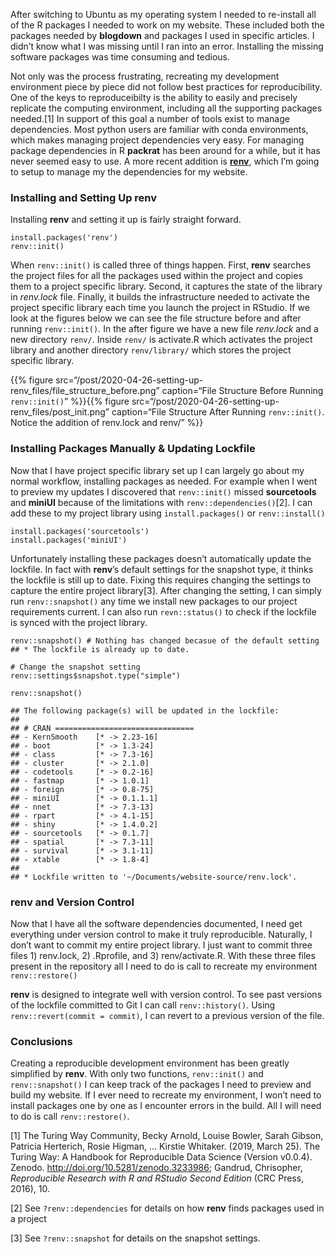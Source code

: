 After switching to Ubuntu as my operating system I needed to re-install
all of the R packages I needed to work on my website. These included
both the packages needed by **blogdown** and packages I used in specific
articles. I didn’t know what I was missing until I ran into an error.
Installing the missing software packages was time consuming and tedious.

Not only was the process frustrating, recreating my development
environment piece by piece did not follow best practices for
reproducibility. One of the keys to reproduceibilty is the ability to
easily and precisely replicate the computing environment, including all
the supporting packages needed.[1] In support of this goal a number of
tools exist to manage dependencies. Most python users are familiar with
conda environments, which makes managing project dependencies very easy.
For managing package dependencies in R **packrat** has been around for a
while, but it has never seemed easy to use. A more recent addition is
[**renv**](https://rstudio.github.io/renv/index.html), which I’m going
to setup to manage my the dependencies for my website.

### Installing and Setting Up renv

Installing **renv** and setting it up is fairly straight forward.

    install.packages('renv')
    renv::init()

When `renv::init()` is called three of things happen. First, **renv**
searches the project files for all the packages used within the project
and copies them to a project specific library. Second, it captures the
state of the library in *renv.lock* file. Finally, it builds the
infrastructure needed to activate the project specific library each time
you launch the project in RStudio. If we look at the figures below we
can see the file structure before and after running `renv::init()`. In
the after figure we have a new file *renv.lock* and a new directory
`renv/`. Inside `renv/` is activate.R which activates the project
library and another directory `renv/library/` which stores the project
specific library.

<!--html_preserve-->
{{% figure
src=“/post/2020-04-26-setting-up-renv\_files/file\_structure\_before.png”
caption=“File Structure Before Running `renv::init()`”
%}}<!--/html_preserve--><!--html_preserve-->{{% figure
src=“/post/2020-04-26-setting-up-renv\_files/post\_init.png”
caption=“File Structure After Running `renv::init()`. Notice the
addition of renv.lock and renv/” %}}<!--/html_preserve-->

### Installing Packages Manually & Updating Lockfile

Now that I have project specific library set up I can largely go about
my normal workflow, installing packages as needed. For example when I
went to preview my updates I discovered that `renv::init()` missed
**sourcetools** and **miniUI** because of the limitations with
`renv::dependencies()`[2]. I can add these to my project library using
`install.packages()` or `renv::install()`

    install.packages('sourcetools')
    install.packages('miniUI')

Unfortunately installing these packages doesn’t automatically update the
lockfile. In fact with **renv**’s default settings for the snapshot
type, it thinks the lockfile is still up to date. Fixing this requires
changing the settings to capture the entire project library[3]. After
changing the setting, I can simply run `renv::snapshot()` any time we
install new packages to our project requirements current. I can also run
`revn::status()` to check if the lockfile is synced with the project
library.

    renv::snapshot() # Nothing has changed becasue of the default setting
    ## * The lockfile is already up to date.

    # Change the snapshot setting
    renv::settings$snapshot.type("simple")

    renv::snapshot()

    ## The following package(s) will be updated in the lockfile:
    ## 
    ## # CRAN ===============================
    ## - KernSmooth    [* -> 2.23-16]
    ## - boot          [* -> 1.3-24]
    ## - class         [* -> 7.3-16]
    ## - cluster       [* -> 2.1.0]
    ## - codetools     [* -> 0.2-16]
    ## - fastmap       [* -> 1.0.1]
    ## - foreign       [* -> 0.8-75]
    ## - miniUI        [* -> 0.1.1.1]
    ## - nnet          [* -> 7.3-13]
    ## - rpart         [* -> 4.1-15]
    ## - shiny         [* -> 1.4.0.2]
    ## - sourcetools   [* -> 0.1.7]
    ## - spatial       [* -> 7.3-11]
    ## - survival      [* -> 3.1-11]
    ## - xtable        [* -> 1.8-4]
    ## 
    ## * Lockfile written to '~/Documents/website-source/renv.lock'.

### renv and Version Control

Now that I have all the software dependencies documented, I need get
everything under version control to make it truly reproducible.
Naturally, I don’t want to commit my entire project library. I just want
to commit three files 1) renv.lock, 2) .Rprofile, and 3)
renv/activate.R. With these three files present in the repository all I
need to do is call to recreate my environment `renv::restore()`

**renv** is designed to integrate well with version control. To see past
versions of the lockfile committed to Git I can call `renv::history()`.
Using `renv::revert(commit = commit)`, I can revert to a previous
version of the file.

### Conclusions

Creating a reproducible development environment has been greatly
simplified by **renv**. With only two functions, `renv::init()` and
`renv::snapshot()` I can keep track of the packages I need to preview
and build my website. If I ever need to recreate my environment, I won’t
need to install packages one by one as I encounter errors in the build.
All I will need to do is call `renv::restore()`.

[1] The Turing Way Community, Becky Arnold, Louise Bowler, Sarah Gibson,
Patricia Herterich, Rosie Higman, … Kirstie Whitaker. (2019, March 25).
The Turing Way: A Handbook for Reproducible Data Science (Version
v0.0.4). Zenodo.
<a href="http://doi.org/10.5281/zenodo.3233986" class="uri">http://doi.org/10.5281/zenodo.3233986</a>;
Gandrud, Chrisopher, *Reproducible Research with R and RStudio Second
Edition* (CRC Press, 2016), 10.

[2] See `?renv::dependencies` for details on how **renv** finds packages
used in a project

[3] See `?renv::snapshot` for details on the snapshot settings.
